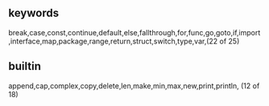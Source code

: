 ## keywords

break,case,const,continue,default,else,fallthrough,for,func,go,goto,if,import,interface,map,package,range,return,struct,switch,type,var,(22 of 25)

## builtin

append,cap,complex,copy,delete,len,make,min,max,new,print,println, (12 of 18)
